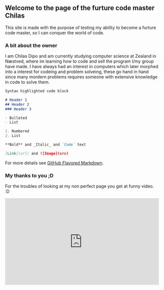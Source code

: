 ## Welcome to the page of the furture code master Chilas

This site is made with the purpose of testing my ability to become a furture code master, so I can conquer the world of code.

### A bit about the owner

I am Chilas Dipo and am currently studying computer science at Zealand in Næstved, where im learning how to code and sell the program I/my group have made.
I have always had an interest in computers which later morphed into a interest for codeing and problem solveing, these go hand in hand since
many mordern problems requires someone with extensive knowledge in code to solve them.

```markdown
Syntax highlighted code block

# Header 1
## Header 2
### Header 3

- Bulleted
- List

1. Numbered
2. List

**Bold** and _Italic_ and `Code` text

[Link](url) and ![Image](src)
```

For more details see [GitHub Flavored Markdown](https://guides.github.com/features/mastering-markdown/).

### My thanks to you ;D

For the troubles of looking at my non perfect page you get at funny video. :D
<div style="width:100%;height:0px;position:relative;padding-bottom:56.167%;"><iframe src="https://streamable.com/e/kkqdc9" frameborder="0" width="100%" height="100%" allowfullscreen style="width:100%;height:100%;position:absolute;left:0px;top:0px;overflow:hidden;"></iframe></div>
